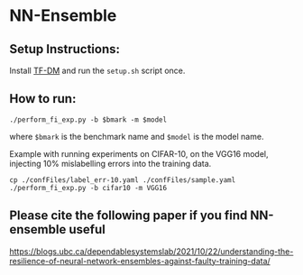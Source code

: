 # NN-Ensemble

Setup Instructions:
---
Install [TF-DM](https://github.com/DependableSystemsLab/TF-DM) and run the `setup.sh` script once.


How to run:
---

```
./perform_fi_exp.py -b $bmark -m $model
```
where `$bmark` is the benchmark name and `$model` is the model name.


Example with running experiments on CIFAR-10, on the VGG16 model, injecting 10% mislabelling errors into the training data.

```
cp ./confFiles/label_err-10.yaml ./confFiles/sample.yaml
./perform_fi_exp.py -b cifar10 -m VGG16
```
Please cite the following paper if you find NN-ensemble useful
---
https://blogs.ubc.ca/dependablesystemslab/2021/10/22/understanding-the-resilience-of-neural-network-ensembles-against-faulty-training-data/
